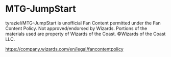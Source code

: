 # MTG-JumpStart



tyraziel/MTG-JumpStart is unofficial Fan Content permitted under the Fan Content Policy. Not approved/endorsed by Wizards. Portions of the materials used are property of Wizards of the Coast. ©Wizards of the Coast LLC.

https://company.wizards.com/en/legal/fancontentpolicy

